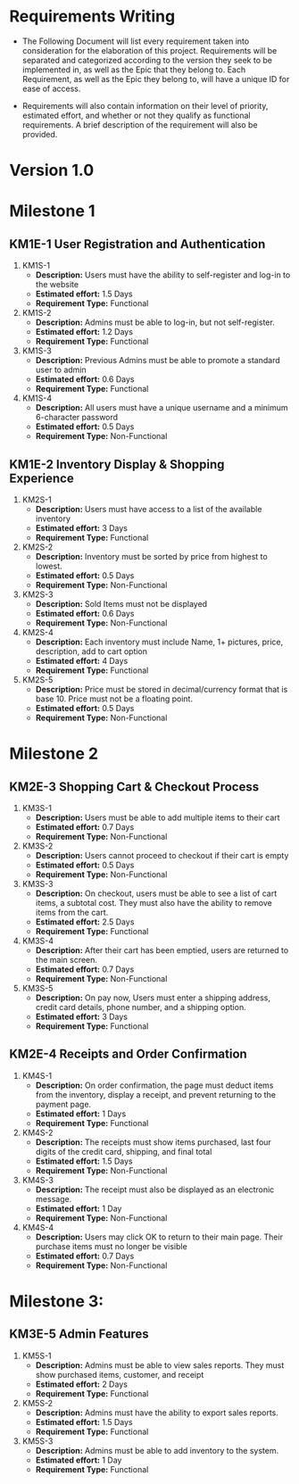 
# Requirements Writing

* The Following Document will list every requirement taken into consideration for the elaboration of this project. Requirements will be separated and categorized according to the version they seek to be implemented in, as well as the Epic that they belong to. Each Requirement, as well as the Epic they belong to, will have a unique ID for ease of access. 

* Requirements will also contain information on their level of priority, estimated effort, and whether or not they qualify as functional requirements. A brief description of the requirement will also be provided.

# Version 1.0



# Milestone 1

## KM1E-1 User Registration and Authentication
1. KM1S-1
   * **Description:** Users must have the ability to self-register and log-in to the website
   * **Estimated effort:** 1.5 Days
   * **Requirement Type:** Functional
2. KM1S-2
   * **Description:** Admins must be able to log-in, but not self-register.
   * **Estimated effort:** 1.2 Days
   * **Requirement Type:** Functional
3. KM1S-3
   * **Description:** Previous Admins must be able to promote a standard user to admin
   * **Estimated effort:** 0.6 Days
   * **Requirement Type:** Functional
4. KM1S-4
   * **Description:** All users must have a unique username and a minimum 6-character password
   * **Estimated effort:** 0.5 Days
   * **Requirement Type:** Non-Functional
  
## KM1E-2 Inventory Display & Shopping Experience
1. KM2S-1
   * **Description:** Users must have access to a list of the available inventory
   * **Estimated effort:** 3 Days
   * **Requirement Type:** Functional
2. KM2S-2
   * **Description:** Inventory must be sorted by price from highest to lowest.
   * **Estimated effort:** 0.5 Days
   * **Requirement Type:** Non-Functional
3. KM2S-3
   * **Description:** Sold Items must not be displayed
   * **Estimated effort:** 0.6 Days
   * **Requirement Type:** Non-Functional
4. KM2S-4
   * **Description:** Each inventory must include Name, 1+ pictures, price, description, add to cart option
   * **Estimated effort:** 4 Days
   * **Requirement Type:** Functional  
5. KM2S-5
    * **Description:** Price must be stored in decimal/currency format that is base 10. Price must not be a floating point.
   * **Estimated effort:** 0.5 Days
   * **Requirement Type:** Non-Functional


  
# Milestone 2
  
## KM2E-3 Shopping Cart & Checkout Process
1. KM3S-1
   * **Description:** Users must be able to add multiple items to their cart
   * **Estimated effort:** 0.7 Days
   * **Requirement Type:** Non-Functional
2. KM3S-2
   * **Description:** Users cannot proceed to checkout if their cart is empty
   * **Estimated effort:** 0.5 Days
   * **Requirement Type:** Non-Functional
3. KM3S-3
   * **Description:** On checkout, users must be able to see a list of cart items, a subtotal cost. They must also have the ability to remove items from the cart.
   * **Estimated effort:** 2.5 Days
   * **Requirement Type:** Functional
4. KM3S-4
   * **Description:** After their cart has been emptied, users are returned to the main screen.
   * **Estimated effort:** 0.7 Days
   * **Requirement Type:** Non-Functional  
5. KM3S-5
    * **Description:** On pay now, Users must enter a shipping address, credit card details, phone number, and a shipping option.
   * **Estimated effort:** 3 Days
   * **Requirement Type:** Functional
     
## KM2E-4 Receipts and Order Confirmation
1. KM4S-1
   * **Description:** On order confirmation, the page must deduct items from the inventory, display a receipt, and prevent returning to the payment page.
   * **Estimated effort:** 1 Days
   * **Requirement Type:** Functional
2. KM4S-2
   * **Description:** The receipts must show items purchased, last four digits of the credit card, shipping, and final total
   * **Estimated effort:** 1.5 Days
   * **Requirement Type:** Non-Functional
3. KM4S-3
   * **Description:** The receipt must also be displayed as an electronic message.
   * **Estimated effort:** 1 Day
   * **Requirement Type:** Non-Functional
4. KM4S-4
   * **Description:** Users may click OK to return to their main page. Their purchase items must no longer be visible
   * **Estimated effort:** 0.7 Days
   * **Requirement Type:** Non-Functional



# Milestone 3:

## KM3E-5 Admin Features
1. KM5S-1
   * **Description:** Admins must be able to view sales reports. They must show purchased items, customer, and receipt
   * **Estimated effort:** 2 Days
   * **Requirement Type:** Functional
2. KM5S-2
   * **Description:** Admins must have the ability to export sales reports.
   * **Estimated effort:** 1.5 Days
   * **Requirement Type:** Functional
3. KM5S-3
   * **Description:** Admins must be able to add inventory to the system.
   * **Estimated effort:** 1 Day
   * **Requirement Type:** Functional
